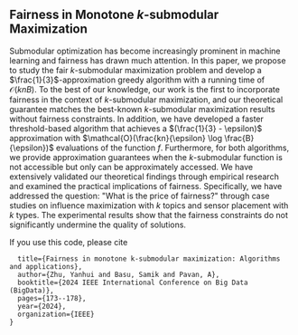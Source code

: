 ## Fairness in Monotone $k$-submodular Maximization
Submodular optimization has become increasingly prominent in machine learning and fairness has drawn much attention. In this paper, we propose to study the fair $k$-submodular maximization problem and develop a $\frac{1}{3}$-approximation greedy algorithm with a running time of $\mathcal{O}(knB)$. To the best of our knowledge, our work is the first to incorporate fairness in the context of $k$-submodular maximization, and our theoretical guarantee matches the best-known $k$-submodular maximization results without fairness constraints. In addition, we have developed a faster threshold-based algorithm that achieves a $(\frac{1}{3} - \epsilon)$ approximation with $\mathcal{O}(\frac{kn}{\epsilon} \log \frac{B}{\epsilon})$ evaluations of the function $f$. Furthermore, for both algorithms, we provide approximation guarantees when the $k$-submodular function is not accessible but only can be approximately accessed. We have extensively validated our theoretical findings through empirical research and examined the practical implications of fairness. Specifically, we have addressed the question: "What is the price of fairness?" through case studies on influence maximization with $k$ topics and sensor placement with $k$ types. The experimental results show that the fairness constraints do not significantly undermine the quality of solutions.

If you use this code, please cite
```@inproceedings{zhu2024fairness,
  title={Fairness in monotone k-submodular maximization: Algorithms and applications},
  author={Zhu, Yanhui and Basu, Samik and Pavan, A},
  booktitle={2024 IEEE International Conference on Big Data (BigData)},
  pages={173--178},
  year={2024},
  organization={IEEE}
}
```
